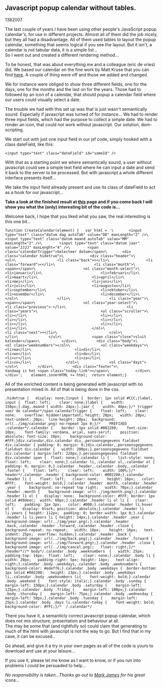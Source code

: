<article><h1>Javascript popup calendar without tables.</h1><time><span class="day">13</span><span class="month">8</span><span class="year">2007</span></time><p>The last couple of years I have been using other people's JavaScript popup calendar's, for use in different projects. Almost all of them did the job nicely, but they all had a disadvantage. All of them used tables to layout the popup calendar, something that seems logical if you see the layout. But it isn't, a calendar is not tabular data, it is a simple list...<br />So I went out and created a different rendering method...</p><!--more--><p>To be honest, that was about everything me and a colleague (eric de vries) did. We based our calendar on the fine work by Matt Kruse that you can find <a href="http://www.mattkruse.com/javascript/calendarpopup/">here</a>. A couple of thing were off and those we added and changed.</p><p>We for instance were obliged to show three different fields, one for the days, one for the months and the last on for the years. Those had to followed by an icon of a calendar, that should popup a calendar field where our users could visually select a date.</p><p>The trouble we had with this set up was that is just wasn't semantically sound. Especially if javascript was turned of for instance... We had to render three input fields, which had the purpose to collect a simple date. We had to render an icon, that could not work without javascript. Our solution, dom-scripting.</p><p>We start out with just one input field in our jsf code, simply hooked with a class dateField, like this:</p><code>&#60;input type="text" class="dateField" id="someId" /&#62;</code><p>With that as a starting point we where semantically sound, a user without javascript could see a simple text field where he can input a date and send it back to the server to be processed. But with javascript a whole different interface presents itself...</p><p>We take the input field allready present and use its class of dateField to act as a hook for our javascript...</p><p><strong>Take a look at the finished result at <a href="http://www.wnas.nl/wp-content/uploads/2007/08/calendar/Contact.html">this</a> page and if you come back I will show you what the (only) interesting bit of the code is...</strong></p><p>Welcome back, I hope that you liked what you saw, the real interesting is this one bit...</p><pre><code>function CreateCalendar(element) {	var html = '\		&#60;input type="text" class="datum dag autoTab" value="DD" maxLength="2" /&#62;\        &#60;input type="text" class="datum maand autoTab" value="MM" maxLength="2" /&#62;\        &#60;input type="text" class="datum jaar" value="JJJJ" maxLenght="4" /&#62;\		&#60;span class="calendarTrigger"&#62;Selecteer datum&#60;/span&#62;\		&#60;div class="calendar hidetrue"&#62;\			&#60;div class="header"&#62;\				&#60;ul&#62;\					&#60;li class="back"&#62;&gt;&#60;/li&#62;\					&#60;li class="forward"&#62;&lt;&#60;/li&#62;\					&#60;li class="month"&#62;\						&#60;span&#62;&#60;/span&#62;\						&#60;ol class="month-select"&#62;\							&#60;li&#62;januari&#60;/li&#62;\							&#60;li&#62;februari&#60;/li&#62;\							&#60;li&#62;maart&#60;/li&#62;\							&#60;li&#62;april&#60;/li&#62;\							&#60;li&#62;mei&#60;/li&#62;\							&#60;li&#62;juni&#60;/li&#62;\							&#60;li&#62;juli&#60;/li&#62;\							&#60;li&#62;augustus&#60;/li&#62;\							&#60;li&#62;september&#60;/li&#62;\							&#60;li&#62;oktober&#60;/li&#62;\							&#60;li&#62;november&#60;/li&#62;\							&#60;li&#62;december&#60;/li&#62;\						&#60;/ol&#62;\					&#60;/li&#62;\					&#60;li class="year"&#62;\						&#60;span&#62;&#60;/span&#62;\						&#60;ol class="year-select"&#62;\							&#60;li class="previous"&#62;-&#60;/li&#62;\							&#60;li class="years"&#62;\								&#60;ol class="scroller"&#62;\									&#60;li&#62;&#60;/li&#62;\									&#60;li&#62;&#60;/li&#62;\									&#60;li&#62;&#60;/li&#62;\									&#60;li&#62;&#60;/li&#62;\									&#60;li&#62;&#60;/li&#62;\									&#60;li&#62;&#60;/li&#62;\									&#60;li&#62;&#60;/li&#62;\								&#60;/ol&#62;\							&#60;li class="next"&#62;+&#60;/li&#62;\						&#60;/ol&#62;\					&#60;/li&#62;\				&#60;/ul&#62;\				&#60;span class="close"&#62;sluit kalender&#60;/span&#62;\			&#60;/div&#62;\			&#60;div class="body"&#62;\				&#60;ol class="weeknumbers"&#62;&#60;/ol&#62;\				&#60;ol class="weekdays"&#62;\					&#60;li&#62;ma&#60;/li&#62;\					&#60;li&#62;di&#60;/li&#62;\					&#60;li&#62;wo&#60;/li&#62;\					&#60;li&#62;do&#60;/li&#62;\					&#60;li&#62;vr&#60;/li&#62;\					&#60;li&#62;za&#60;/li&#62;\					&#60;li&#62;zo&#60;/li&#62;\				&#60;/ol&#62;\				&#60;ol class="days"&#62;&#60;/ol&#62;\			&#60;/div&#62;\			&#60;div class="footer"&#62;\				Vandaag is het &#60;span class="today-link"&#62;&#60;/span&#62;\			&#60;/div&#62;\		&#60;/div&#62;';	element.innerHTML += html;	return element;}</code></pre><p>All of the enriched content is being generated with javascript with no presentation mixed in. All of that is being done in the css.</p><pre><code>.hidetrue {	display: none;}input {	border: 1px solid #CCC;}label, input {	float: left;	clear: none;}label {	width: 150px;}.dag,.maand {	width: 24px;}.jaar {	width: 48px;}/*	trigger voor de calendar*/span.calendarTrigger {	float: left;	clear: none;	overflow: hidden!important;	height: 20px;	width: 20px;	text-indent: 20px;	line-height: 20px;	background: url(../img/calendar.png) no-repeat 2px 0;}/*	PREFIXED	.calendar*/.calendar {    border :1px solid #002280;	font-size: 10px;	font-family: verdana, arial, sans-serif;	position: absolute;	font-size: 10px;	background-color: #FFF;}div.calendar,div.calendar div,.persoonsgegevens fieldset div.calendar {	padding: 0;	margin: 0;}div.calendar,.persoonsgegevens fieldset div.calendar {	width: 200px;}.persoonsgegevens fieldset div.calendar {	margin-left: 220px;}.persoonsgegevens fieldset div.calendar span {	float: none;}.calendar li {    list-style: none;	float: left;	clear: none;}.calendar li,.calendar ul,.calendar ol {	padding: 0;	margin: 0;}.calendar .header,.calendar .body,.calendar .footer {    float: left;	clear: left;	width: 100%;}/*	header*/.calendar .header {	background-color: #002280;}.calendar .header li {    float: left;	clear: none;	height: 16px;	color: #FFF;	font-weight: bold;}.calendar .header .month,.calendar .header .year {    background: no-repeat top right;	width: 70px;}.calendar .header .month {    background-image: url(../img/month.png);}.calendar .header li ol {	display: none;	background-color: #FFF;	border: 1px solid #d9deec;	width: 60px;}.calendar .header li ol li {	clear: left;	padding: 1px 3px;	color: #000;}.calendar .header li.hover ol {	display: block;	position: absolute;}.calendar .header li li.years {	height: 112px;	padding: 0;	border-width: 1px 0;}.calendar .header li li.years li {	height: 14px;}.calendar .header .year {    background-image: url(../img/year.png);}.calendar .header .back,.calendar .header .forward,.calendar .header .close {    background-repeat: no-repeat;	width: 18px;	height: 16px;	text-indent: 25px;	overflow: hidden;}.calendar .header .back {    background-image: url(../img/back.png);}.calendar .header .forward {    background-image: url(../img/forward.png);}.calendar .header .close {	background-image: url(../img/cancel.png);	float: right;}/*	/header*//*	body*/.calendar .body .weeknumbers  {	width: 25px;	padding-top: 14px;	float: left;	clear: none;}.calendar .body li {    width: 20px;	padding-right: 5px;	height: 14px;	text-align: right;}.calendar .body .weekdays,.calendar .body .weeknumbers {	background-color: #edeff6;}.calendar .body .weekdays {	border-bottom: 1px solid #002280;	height: 13px;}.calendar .body .weekdays li,.calendar .body .weeknumbers li{    font-weight: bold;}.calendar .body .weekend {    font-style: italic;}.calendar .body .sunday {    margin-left: 150px;}.calendar .body .saturday {    margin-left: 125px;}.calendar .body .friday {    margin-left: 100px;}.calendar .body .thursday {    margin-left: 75px;}.calendar .body .wednesday {    margin-left: 50px;}.calendar .body .tuesday {    margin-left: 25px;}.calendar .body .days li.calendar-today {	font-weight: bold;	background-color: #FFC;}/*	/.calendar*/</code></pre><p>There you have it, a semanticly correct javascript popup calendar, which does not mix structure, presentation and behaviour at all.<br />The may be some that (and rightfully so) could claim that generating to much of the html with javascript is not the way to go. But I find that in my case, it can be excused..</p><p>Go ahead, and give it a try in your own pages as all of the code is yours to download and use at your leisure...</p><p>If you use it, please let me know as I want to know, or if you run into problems I could be persuaded to help...</p><p><em>No responsibility is taken...</em><em>Thanks go out to <a href="http://www.famfamfam.com">Mark James</a> for his great icons...</em></p></article>